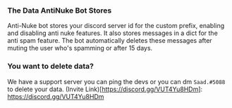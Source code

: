 ### The Data AntiNuke Bot Stores

Anti-Nuke bot stores your discord server id for the custom prefix, enabling and disabling anti nuke features. It also stores messages in a dict for the anti spam feature. The bot automatically deletes these messages after muting the user who's spamming or after 15 days.

### You want to delete data?

We have a support server you can ping the devs or you can dm `Saad.#5088` to delete your data. 
(Invite Link)[https://discord.gg/VUT4Yu8HDm]: https://discord.gg/VUT4Yu8HDm
